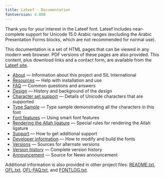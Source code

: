 ```yaml
---
title: Lateef - Documentation
fontversion: 4.000
---
```


Thank you for your interest in the Lateef font. Lateef includes near-complete support for Unicode 15.0 Arabic ranges (excluding the Arabic Presentation Forms blocks, which are not recommended for normal use).

This documentation is a set of HTML pages that can be viewed in any modern web browser. PDF versions of these pages are also provided. This content, plus download links and a contact form, are available from the [Lateef site](https://software.sil.org/lateef/).

- [About](about.md) &mdash; Information about this project and SIL International
- [Resources](resources.md) &mdash; Help with installation and use
- [FAQ](faq.md) &mdash; Common questions and answers
- [Design](design.md) &mdash; History and background of the design
- [Character set support](charset.md) &mdash; Details of Unicode characters that are supported
- [Type Sample](sample.md) &mdash; Type sample demonstrating all the characters in this font
- [Font features](features.md) &mdash; Using smart font features
- [Rendering the Allah ligature](allah.md) &mdash; Special rules for rendering the Allah ligature
- [Support](support.md) &mdash; How to get additional support
- [Developer information](developer.md) &mdash; How to modify and build the fonts
- [Versions](versions.md) &mdash; Sources for alternate versions
- [Version history](history.md) &mdash; Complete version history
- [Announcement](announcement.md) &mdash; Source for News announcement

Additional information is also provided in other project files: [README.txt](../README.txt), [OFL.txt](../OFL.txt), [OFL-FAQ.txt](../OFL-FAQ.txt), and [FONTLOG.txt](../FONTLOG.txt).

